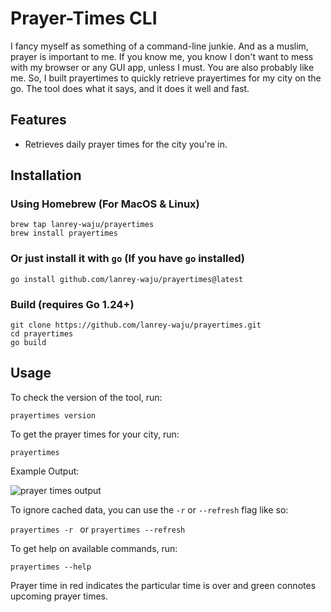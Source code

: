 # Prayer-Times CLI

I fancy myself as something of a command-line junkie. And as a muslim, prayer is important to me. If you know me, you know I don't want to mess with my browser or any GUI app, unless I must. You are also probably like me. So, I built prayertimes to quickly retrieve prayertimes for my city on the go. The tool does what it says, and it does it well and fast.

## Features

- Retrieves daily prayer times for the city you're in.

## Installation

### Using Homebrew (For MacOS & Linux)

```
brew tap lanrey-waju/prayertimes
brew install prayertimes
```

### Or just install it with `go` (If you have `go` installed)

```
go install github.com/lanrey-waju/prayertimes@latest
```

### Build (requires Go 1.24+)

```
git clone https://github.com/lanrey-waju/prayertimes.git
cd prayertimes
go build
```

## Usage

To check the version of the tool, run:

```
prayertimes version
```

To get the prayer times for your city, run:

```
prayertimes
```

Example Output:

![prayer times output](./assets/prayertimes.png)

To ignore cached data, you can use the `-r` or `--refresh` flag like so:

`prayertimes -r ` or `prayertimes --refresh`

To get help on available commands, run:

```
prayertimes --help
```

Prayer time in red indicates the particular time is over and green connotes upcoming prayer times.
